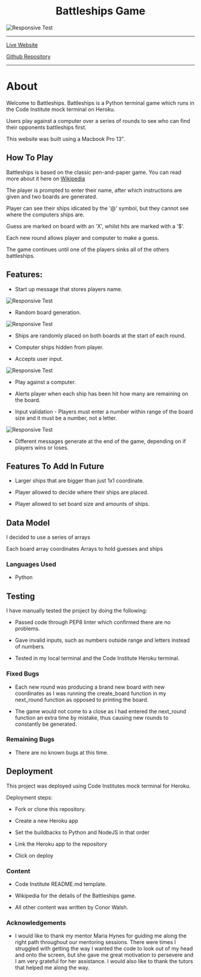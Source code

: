 <h1 align="center">Battleships Game</h1>

![Responsive Test](assets/images/battle-responsive.png)

---

[Live Website](https://battleships-conor.herokuapp.com/)

[Github Repository](https://github.com/conorwalsh1/battleships)

---

# About

Welcome to Battleships. Battleships is a Python terminal game which runs in the Code Institute mock terminal on Heroku.

Users play against a computer over a series of rounds to see who can find their opponents battleships first.

This website was built using a Macbook Pro 13".

## How To Play

Battleships is based on the classic pen-and-paper game. You can read more about it here on [Wikipedia](https://en.wikipedia.org/wiki/Battleship_(game)battleships)

The player is prompted to enter their name, after which instructions are given and two boards are generated.

Player can see their ships idicated by the '@' symbol, but they cannot see where the computers ships are.

Guess are marked on board with an 'X', whilst hits are marked with a '$'.

Each new round allows player and computer to make a guess.

The game continues until one of the players sinks all of the others battleships.
    
## Features:

- Start up message that stores players name.

![Responsive Test](assets/images/battle-starting-game.png)

- Random board generation.

![Responsive Test](assets/images/battle-boards.png)

- Ships are randomly placed on both boards at the start of each round.

- Computer ships hidden from player.

- Accepts user input.

![Responsive Test](assets/images/battle-hits.png)

- Play against a computer.

- Alerts player when each ship has been hit how many are remaining on the board.

- Input validation - Players must enter a number within range of the board size and it must be a number, not a letter.

![Responsive Test](assets/images/battle-invalid-data-input.png)

- Different messages generate at the end of the game, depending on if players wins or loses.

## Features To Add In Future

- Larger ships that are bigger than just 1x1 coordinate.

- Player allowed to decide where their ships are placed.

- Player allowed to set board size and amounts of ships.

## Data Model
 
 I decided to use a series of arrays

 Each board array coordinates
 Arrays to hold guesses and ships

### Languages Used

-    Python

## Testing

I have manually tested the project by doing the following:

- Passed code through PEP8  linter which confirmed there are no problems.

- Gave invalid inputs, such as numbers outside range and letters instead of numbers.

- Tested in my local terminal and the Code Institute Heroku terminal.

### Fixed Bugs

- Each new round was producing a brand new board with new coordinates as I was running the create_board function in my next_round function as opposed to printing the board.

- The game would not come to a close as I had entered the next_round function an extra time by mistake, thus causing new rounds to constantly be generated.

### Remaining Bugs

-   There are no known bugs at this time.

## Deployment

This project was deployed using Code Institutes mock terminal for Heroku.

Deployment steps:

- Fork or clone this repository.

- Create a new Heroku app

- Set the buildbacks to Python and NodeJS in that order

- Link the Heroku app to the repository

- Click on deploy

### Content

-   Code Institute README.md template.

- Wikipedia for the details of the Battleships game.

-   All other content was written by Conor Walsh.

### Acknowledgements

-   I would like to thank my mentor Maria Hynes for guiding me along the right path throughout our mentoring sessions. There were times I struggled with getting the way I wanted the code to look out of my head and onto the screen, but she gave me great motivation to persevere and I am very grateful for her assistance. I would also like to thank the tutors that helped me along the way.